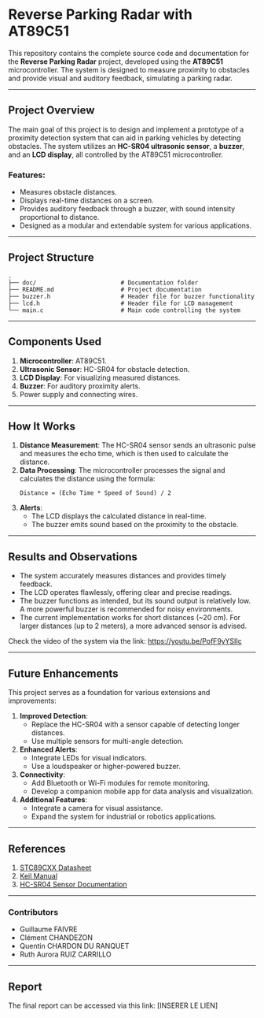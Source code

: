 # Reverse Parking Radar with AT89C51

This repository contains the complete source code and documentation for the **Reverse Parking Radar** project, developed using the **AT89C51** microcontroller. The system is designed to measure proximity to obstacles and provide visual and auditory feedback, simulating a parking radar.

---

## Project Overview

The main goal of this project is to design and implement a prototype of a proximity detection system that can aid in parking vehicles by detecting obstacles. The system utilizes an **HC-SR04 ultrasonic sensor**, a **buzzer**, and an **LCD display**, all controlled by the AT89C51 microcontroller.

### Features:
- Measures obstacle distances.
- Displays real-time distances on a screen.
- Provides auditory feedback through a buzzer, with sound intensity proportional to distance.
- Designed as a modular and extendable system for various applications.

---

## Project Structure

```
.
├── doc/                        # Documentation folder
├── README.md                   # Project documentation
├── buzzer.h                    # Header file for buzzer functionality
├── lcd.h                       # Header file for LCD management
└── main.c                      # Main code controlling the system
```

---

## Components Used

1. **Microcontroller**: AT89C51.
2. **Ultrasonic Sensor**: HC-SR04 for obstacle detection.
3. **LCD Display**: For visualizing measured distances.
4. **Buzzer**: For auditory proximity alerts.
5. Power supply and connecting wires.

---

## How It Works

1. **Distance Measurement**: The HC-SR04 sensor sends an ultrasonic pulse and measures the echo time, which is then used to calculate the distance.
2. **Data Processing**: The microcontroller processes the signal and calculates the distance using the formula:
   ```
   Distance = (Echo Time * Speed of Sound) / 2
   ```
3. **Alerts**:
   - The LCD displays the calculated distance in real-time.
   - The buzzer emits sound based on the proximity to the obstacle.

---

## Results and Observations

- The system accurately measures distances and provides timely feedback.
- The LCD operates flawlessly, offering clear and precise readings.
- The buzzer functions as intended, but its sound output is relatively low. A more powerful buzzer is recommended for noisy environments.
- The current implementation works for short distances (~20 cm). For larger distances (up to 2 meters), a more advanced sensor is advised.

Check the video of the system via the link:
https://youtu.be/PofF9yYSIIc

---

## Future Enhancements

This project serves as a foundation for various extensions and improvements:
1. **Improved Detection**:
   - Replace the HC-SR04 with a sensor capable of detecting longer distances.
   - Use multiple sensors for multi-angle detection.
2. **Enhanced Alerts**:
   - Integrate LEDs for visual indicators.
   - Use a loudspeaker or higher-powered buzzer.
3. **Connectivity**:
   - Add Bluetooth or Wi-Fi modules for remote monitoring.
   - Develop a companion mobile app for data analysis and visualization.
4. **Additional Features**:
   - Integrate a camera for visual assistance.
   - Expand the system for industrial or robotics applications.

---

## References

1. [STC89CXX Datasheet](#)
2. [Keil Manual](#)
3. [HC-SR04 Sensor Documentation](#)

---

### Contributors

- Guillaume FAIVRE
- Clément CHANDEZON
- Quentin CHARDON DU RANQUET
- Ruth Aurora RUIZ CARRILLO

---

## Report
The final report can be accessed via this link:
[INSERER LE LIEN]
